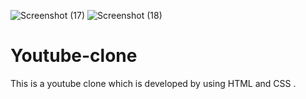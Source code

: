 ![Screenshot (17)](https://github.com/govindakohli/Youtube-clone/assets/162539058/eba8bb3c-e7d4-46fe-945e-374e539cc373)
![Screenshot (18)](https://github.com/govindakohli/Youtube-clone/assets/162539058/e08c5bc8-0dba-4c2d-a4ef-d35a03b85ad6)
# Youtube-clone
This is a youtube clone which is developed by using HTML and CSS .
